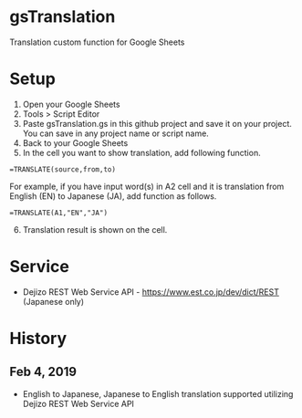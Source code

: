 # gsTranslation
Translation custom function for Google Sheets

# Setup
1. Open your Google Sheets
2. Tools > Script Editor
3. Paste gsTranslation.gs in this github project and save it on your project. You can save in any project name or script name.
4. Back to your Google Sheets
5. In the cell you want to show translation, add following function.
```
=TRANSLATE(source,from,to)
```
For example, if you have input word(s) in A2 cell and it is translation from English (EN) to Japanese (JA), add function as follows.
```
=TRANSLATE(A1,"EN","JA")
```
6. Translation result is shown on the cell.

# Service
* Dejizo REST Web Service API - https://www.est.co.jp/dev/dict/REST (Japanese only)

# History
## Feb 4, 2019
* English to Japanese, Japanese to English translation supported utilizing Dejizo REST Web Service API
